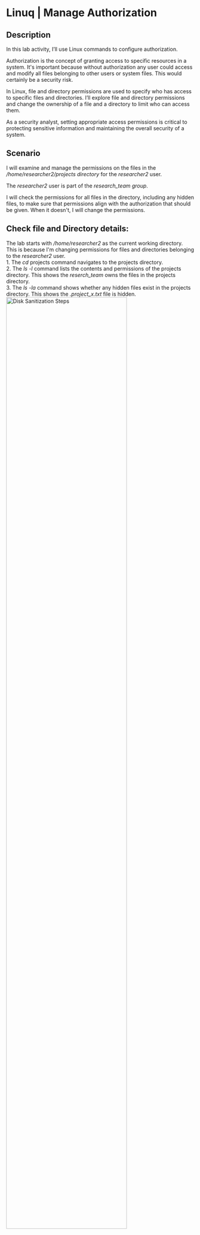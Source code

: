 <h1>Linuq | Manage Authorization  </h1>


<h2>Description</h2>
In this lab activity, I’ll use Linux commands to configure authorization.

Authorization is the concept of granting access to specific resources in a system. It's important because without authorization any user could access and modify all files belonging to other users or system files. This would certainly be a security risk.

In Linux, file and directory permissions are used to specify who has access to specific files and directories. I’ll explore file and directory permissions and change the ownership of a file and a directory to limit who can access them.

As a security analyst, setting appropriate access permissions is critical to protecting sensitive information and maintaining the overall security of a system.
<br />


<h2>Scenario </h2>
I will examine and manage the permissions on the files in the <i>/home/researcher2/projects directory</i> for the <i>researcher2</i> user.

The <i>researcher2</i> user is part of the <i>research_team group</i>.

I will check the permissions for all files in the directory, including any hidden files, to make sure that permissions align with the authorization that should be given. When it doesn't, I will change the permissions.


<h2>Check file and Directory details:</h2>
The lab starts with <i>/home/researcher2</i> as the current working directory. This is because I'm changing permissions for files and directories belonging to the <i>researcher2</i> user. <br>
1. The <i>cd</i> projects command navigates to the projects directory. <br>
2. The <i>ls -l</i> command lists the contents and permissions of the projects directory. This shows the <i>reserch_team</i> owns the files in the projects directory.<br>
3. The <i>ls -la</i> command shows whether any hidden files exist in the projects directory. This shows the <i>.project_x.txt</i> file is hidden. <br>
<img src="https://i.imgur.com/tcTyMUE.png" height="80%" width="80%" alt="Disk Sanitization Steps"/>

<h2>Change file permissions:</h2>
This shows whether any files have incorrect permissions and then change the permissions as needed. This action will remove unauthorized access and strengthen security on the system. <br>
1. Check whether any files in the projects directory have written permissions for the owner type with the <i>ls -l</i> command. This shows the <i>project_k.txt</i> file has write permissions for other users. <br>
2. I will change the permissions of the file identified in the previous step so that the owener type of other doesn't have write permissions. I used the <i>chmod</i> command for this. <br>
<b><i>Note - Permissions are granted for three different types of owners, namely user, group and other.</b></i> <br>
3. The file <i>project_m.txt</i> is a restricted file and should not be readable or writable by the group or other; only the user should have these permissions on this file. The <i>ls -l</i> command lists the contents and permissions of the current directory and check if the group has read or write permissions. This shows the group permissions of the <i>project_m.txt</i> file is read only. <br>
4. Using the <i>chmod</i> command changes permissions of the <i>project_m.txt</i> file so that the group doesn’t have read or write permissions. <br>

<img src="https://i.imgur.com/tcTyMUE.png" height="80%" width="80%" alt="Disk Sanitization Steps"/>

<h2>Change file permissions on a hidden file:</h2>
Next I will determine if a hidden file has incorrect permissions and then change the permissions as needed. This action will further remove unauthorized access and strengthen security on the system.<br>
The file <i>.project_x.txt</i> is a hidden file that has been archived and should not be written to by anyone. (The user and group should still be able to read this file.) <br>
1. Check the permissions of the hidden file <i>.project_x.txt</i> and answer the question that follows. The command to complete this step is <i>ls -la</i>. This shows the user and owner types have inncorrect write permissions. <br>
2. I will change the permissions of the file <i>.project_x.txt</i> so that both the user and the group can read, but not write to, the file using the <i>chmod u-w,g-w,g+r .project_x.txt</i> <br>
<b><i>Note - Always start the name of a hidden file with a period (.)</b></i> <br>

<h2>Change directory permissions</h2>
Finally, I will change the permissions of a directory. First, I'll check the group permissions of the <i>/home/researcher2/projects/drafts</i> directory and then modify the permissions as required. (It's important to be in the projects directory while managing the permissions of its subdirectory drafts.) <br>
Only the <i>researcher2</i> user should be allowed to access the drafts directory and its contents. (This means that only researcher2 should have execute privileges.) <br>
1. I will check the permissions of the drafts directory and answer the following question using the <i>ls -l</i> command. It shows the group has execute permissions and therefore has access to the drafts directory. <br>
2. I will remove the execute permission for the group from the drafts directory with the <i>chmod</i> command.<br>

<img src="https://i.imgur.com/nCIbXbg.png" height="80%" width="80%" alt="Disk Sanitization Steps"/>

<h2>Conclusion </h2>
This demonstates practical experience using basic Linux Bash shell commands to

- examine file and directory permissions, <br>
- change permissions on files, and<br>
- change permissions on directories.

